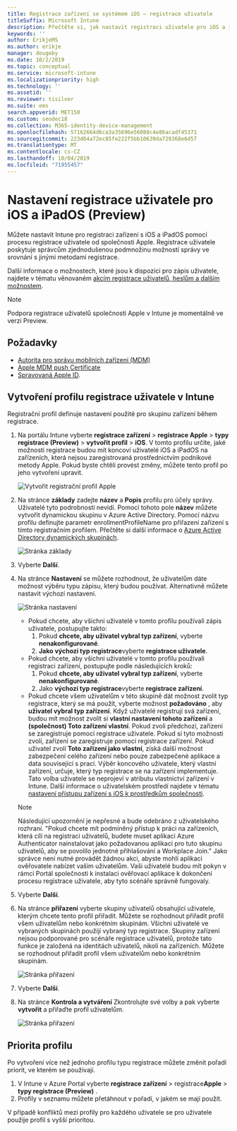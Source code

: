 ```yaml
---
title: Registrace zařízení se systémem iOS – registrace uživatele
titleSuffix: Microsoft Intune
description: Přečtěte si, jak nastavit registraci uživatele pro iOS a iPadOS.
keywords: ''
author: ErikjeMS
ms.author: erikje
manager: dougeby
ms.date: 10/2/2019
ms.topic: conceptual
ms.service: microsoft-intune
ms.localizationpriority: high
ms.technology: ''
ms.assetid: ''
ms.reviewer: tisilver
ms.suite: ems
search.appverid: MET150
ms.custom: seodec18
ms.collection: M365-identity-device-management
ms.openlocfilehash: 57162664d6ca3a35696e56088c4e86acadf45371
ms.sourcegitcommit: 223d64a72ec85fe222f5bb10639da729368e6d57
ms.translationtype: MT
ms.contentlocale: cs-CZ
ms.lasthandoff: 10/04/2019
ms.locfileid: "71955457"
---
```

# <a name="set-up-ios-and-ipados-user-enrollment-preview"></a>Nastavení registrace uživatele pro iOS a iPadOS (Preview)

Můžete nastavit Intune pro registraci zařízení s iOS a iPadOS pomocí procesu registrace uživatele od společnosti Apple. Registrace uživatele poskytuje správcům zjednodušenou podmnožinu možností správy ve srovnání s jinými metodami registrace.

Další informace o možnostech, které jsou k dispozici pro zápis uživatele, najdete v tématu věnovaném [akcím registrace uživatelů, heslům a dalším možnostem](ios-user-enrollment-supported-actions.md).

> [!NOTE]
> Podpora registrace uživatelů společnosti Apple v Intune je momentálně ve verzi Preview.

## <a name="prerequisites"></a>Požadavky
- [Autorita pro správu mobilních zařízení (MDM)](../fundamentals/mdm-authority-set.md)
- [Apple MDM push Certificate](apple-mdm-push-certificate-get.md)
- [Spravovaná Apple ID](https://support.apple.com/guide/apple-business-manager/mdm1c9622977/web).

## <a name="create-a-user-enrollment-profile-in-intune"></a>Vytvoření profilu registrace uživatele v Intune

Registrační profil definuje nastavení použité pro skupinu zařízení během registrace. 

1. Na portálu Intune vyberte **registrace zařízení** > **registrace Apple** > **typy registrace (Preview)**  > **vytvořit profil** > **iOS**. V tomto profilu určíte, jaké možnosti registrace budou mít koncoví uživatelé iOS a iPadOS na zařízeních, která nejsou zaregistrovaná prostřednictvím podnikové metody Apple. Pokud byste chtěli provést změny, můžete tento profil po jeho vytvoření upravit.

    ![Vytvořit registrační profil Apple](./media/ios-user-enrollment/create-profile.png)

2. Na stránce **základy** zadejte **název** a **Popis** profilu pro účely správy. Uživatelé tyto podrobnosti nevidí. Pomocí tohoto pole **název** můžete vytvořit dynamickou skupinu v Azure Active Directory. Pomocí názvu profilu definujte parametr enrollmentProfileName pro přiřazení zařízení s tímto registračním profilem. Přečtěte si další informace o [Azure Active Directory dynamických skupinách](https://docs.microsoft.com/azure/active-directory/active-directory-groups-dynamic-membership-azure-portal#rules-for-devices).

    ![Stránka základy](./media/ios-user-enrollment/basics-page.png)


3. Vyberte **Další**.

4. Na stránce **Nastavení** se můžete rozhodnout, že uživatelům dáte možnost výběru typu zápisu, který budou používat. Alternativně můžete nastavit výchozí nastavení.

    ![Stránka nastavení](./media/ios-user-enrollment/settings-page.png)

    - Pokud chcete, aby všichni uživatelé v tomto profilu používali zápis uživatele, postupujte takto:
        1. Pokud **chcete, aby uživatel vybral typ zařízení**, vyberte **nenakonfigurované**.
        2. **Jako výchozí typ registrace**vyberte **registrace uživatele**.
    - Pokud chcete, aby všichni uživatelé v tomto profilu používali registraci zařízení, postupujte podle následujících kroků:
        1. Pokud **chcete, aby uživatel vybral typ zařízení**, vyberte **nenakonfigurované**.
        2. Jako **výchozí typ registrace**vyberte **registrace zařízení**.
    - Pokud chcete všem uživatelům v této skupině dát možnost zvolit typ registrace, který se má použít, vyberte možnost **požadováno** , aby **uživatel vybral typ zařízení**. Když uživatelé registrují svá zařízení, budou mít možnost zvolit si **vlastní nastavení tohoto zařízení** a **(společnost) Toto zařízení vlastní**. Pokud zvolí předchozí, zařízení se zaregistruje pomocí registrace uživatele. Pokud si tyto možnosti zvolí, zařízení se zaregistruje pomocí registrace zařízení. Pokud uživatel zvolí **Toto zařízení jako vlastní**, získá další možnost zabezpečení celého zařízení nebo pouze zabezpečené aplikace a data související s prací. Výběr koncového uživatele, který vlastní zařízení, určuje, který typ registrace se na zařízení implementuje. Tato volba uživatele se neprojeví v atributu vlastnictví zařízení v Intune. Další informace o uživatelském prostředí najdete v tématu [nastavení přístupu zařízení s iOS k prostředkům společnosti](https://docs.microsoft.com/intune-user-help/enroll-your-device-in-intune-ios).
    
    > [!NOTE]
    > Následující upozornění je nepřesné a bude odebráno z uživatelského rozhraní.
    > "Pokud chcete mít podmíněný přístup k práci na zařízeních, která cílí na registraci uživatelů, budete muset aplikaci Azure Authenticator nainstalovat jako požadovanou aplikaci pro tuto skupinu uživatelů, aby se povolilo jednotné přihlašování a Workplace Join."
    > Jako správce není nutné provádět žádnou akci, abyste mohli aplikaci ověřovatele nabízet vašim uživatelům. Vaši uživatelé budou mít pokyn v rámci Portál společnosti k instalaci ověřovací aplikace k dokončení procesu registrace uživatele, aby tyto scénáře správně fungovaly.

5. Vyberte **Další**.

6. Na stránce **přiřazení** vyberte skupiny uživatelů obsahující uživatele, kterým chcete tento profil přiřadit. Můžete se rozhodnout přiřadit profil všem uživatelům nebo konkrétním skupinám. Všichni uživatelé ve vybraných skupinách použijí vybraný typ registrace. Skupiny zařízení nejsou podporované pro scénáře registrace uživatelů, protože tato funkce je založená na identitách uživatelů, nikoli na zařízeních. Můžete se rozhodnout přiřadit profil všem uživatelům nebo konkrétním skupinám.

    ![Stránka přiřazení](./media/ios-user-enrollment/assignments-page.png)

7. Vyberte **Další**.

8. Na stránce **Kontrola a vytváření** Zkontrolujte své volby a pak vyberte **vytvořit** a přiřaďte profil uživatelům.

    ![Stránka přiřazení](./media/ios-user-enrollment/assignments-page.png)


## <a name="profile-priority"></a>Priorita profilu

Po vytvoření více než jednoho profilu typu registrace můžete změnit pořadí priorit, ve kterém se používají.

1. V Intune v Azure Portal vyberte **registrace zařízení** >  registrace**Apple** > **typy registrace (Preview)** .
2. Profily v seznamu můžete přetáhnout v pořadí, v jakém se mají použít.

V případě konfliktů mezi profily pro každého uživatele se pro uživatele použije profil s vyšší prioritou.


